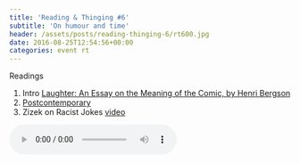 ```yaml
---
title: 'Reading & Thinging #6'
subtitle: 'On humour and time'
header: /assets/posts/reading-thinging-6/rt600.jpg
date: 2016-08-25T12:54:56+00:00
categories: event rt
---
```

Readings

1. Intro [Laughter: An Essay on the Meaning of the Comic, by Henri Bergson](https://www.gutenberg.org/files/4352/4352-h/4352-h.htm)
2. [Postcontemporary](http://dismagazine.com/discussion/82090/introduction-to-the-time-complex-postcontemporary/)
3. Zizek on Racist Jokes [video](https://www.youtube.com/watch?v=Ri0qiAita4s)

<audio controls src="https://ou.lc/rt-player/data/reading_thinging_6.mp3"></audio>
